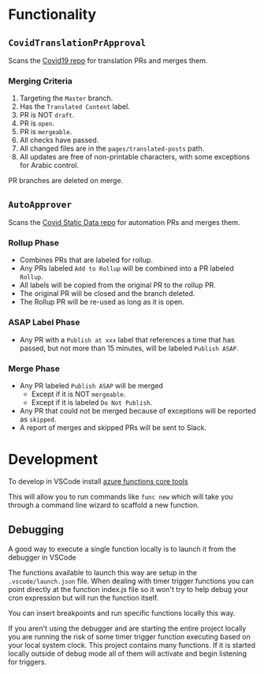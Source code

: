 # Functionality #

## `CovidTranslationPrApproval` ##

Scans the [Covid19 repo](https://github.com/cagov/covid19/pulls) for translation PRs and merges them.

### Merging Criteria ###
1. Targeting the `Master` branch.
1. Has the `Translated Content` label.
1. PR is NOT `draft`.
1. PR is `open`.
1. PR is `mergeable`.
1. All checks have passed.
1. All changed files are in the `pages/translated-posts` path.
1. All updates are free of non-printable characters, with some exceptions for Arabic control.

PR branches are deleted on merge.

## `AutoApprover` ##

Scans the [Covid Static Data repo](https://github.com/cagov/covid-static-data/pulls) for automation PRs and merges them.

### Rollup Phase ###
- Combines PRs that are labeled for rollup.
- Any PRs labeled `Add to Rollup` will be combined into a PR labeled `Rollup`.
- All labels will be copied from the original PR to the rollup PR.
- The original PR will be closed and the branch deleted.
- The Rollup PR will be re-used as long as it is open.

### ASAP Label Phase ###
- Any PR with a `Publish at xxx` label that references a time that has passed, but not more than 15 minutes, will be labeled `Publish ASAP`.

### Merge Phase ###
- Any PR labeled `Publish ASAP` will be merged
  - Except if it is NOT `mergeable`.
  - Except if it is labeled `Do Not Publish`.
- Any PR that could not be merged because of exceptions will be reported as `skipped`.
- A report of merges and skipped PRs will be sent to Slack.


# Development

To develop in VSCode install <a href="https://docs.microsoft.com/en-us/azure/azure-functions/functions-run-local?tabs=macos%2Ccsharp%2Cbash#v2">azure functions core tools</a>

This will allow you to run commands like ```func new``` which will take you through a command line wizard to scaffold a new function.

## Debugging

A good way to execute a single function locally is to launch it from the debugger in VSCode

The functions available to launch this way are setup in the ```.vscode/launch.json``` file. When dealing with timer trigger functions you can point directly at the function index.js file so it won't try to help debug your cron expression but will run the function itself.

You can insert breakpoints and run specific functions locally this way.

If you aren't using the debugger and are starting the entire project locally you are running the risk of some timer trigger function executing based on your local system clock. This project contains many functions. If it is started locally outside of debug mode all of them will activate and begin listening for triggers.
